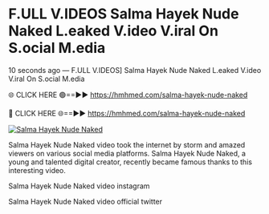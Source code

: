 # F.ULL V.IDEOS Salma Hayek Nude Naked L.eaked V.ideo V.iral On S.ocial M.edia

10 seconds ago — F.ULL V.IDEOS] Salma Hayek Nude Naked L.eaked V.ideo V.iral On S.ocial M.edia

🌐 CLICK HERE 🟢==►► https://hmhmed.com/salma-hayek-nude-naked

🔴 CLICK HERE 🌐==►► https://hmhmed.com/salma-hayek-nude-naked

[![Salma Hayek Nude Naked](https://i.imgur.com/dJHk4Zq.gif)](https://hmhmed.com/salma-hayek-nude-naked)

Salma Hayek Nude Naked video took the internet by storm and amazed viewers on various social media platforms. Salma Hayek Nude Naked, a young and talented digital creator, recently became famous thanks to this interesting video.

Salma Hayek Nude Naked video instagram

Salma Hayek Nude Naked video official twitter